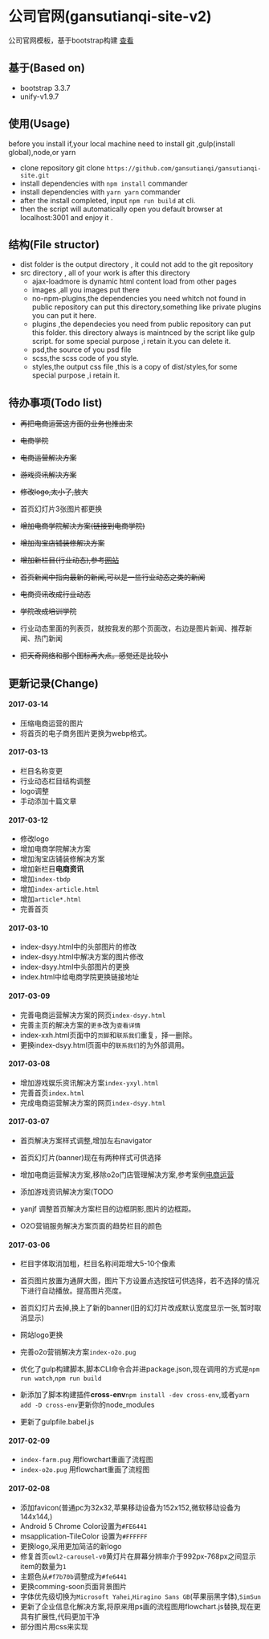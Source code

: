 # 公司官网(gansutianqi-site-v2)
公司官网模板，基于bootstrap构建 [查看](http://1.jq2.com:8082/)

## 基于(Based on)
+ bootstrap 3.3.7
+ unify-v1.9.7

## 使用(Usage)
before you install if,your local machine need to install git ,gulp(install global),node,or yarn
+ clone repository git clone `https://github.com/gansutianqi/gansutianqi-site.git`
+ install dependencies with `npm install` commander
+ install dependencies with `yarn yarn` commander
+ after the install completed, input `npm run build` at cli.
+ then the script will automatically open you default browser at localhost:3001 and enjoy it .

## 结构(File structor)
 + dist folder is the output directory , it could not add to the git repository
 + src directory , all of your work is after this directory
    + ajax-loadmore is dynamic html content load from other pages
    + images ,all you images put there
    + no-npm-plugins,the dependencies you need whitch not found in public repository can put this directory,something like private plugins you can put it here.
    + plugins ,the dependecies you need from public repository can put this folder. this directory always is maintnced by the script like gulp script. for some special purpose ,i retain it.you can delete it.
    + psd,the source of you psd file
    + scss,the scss code of you style.
    + styles,the output css file ,this is a copy of dist/styles,for some special purpose ,i retain it.

## 待办事项(Todo list)
+ ~~再把电商运营这方面的业务也推出来~~
+ ~~电商学院~~
+ ~~电商运营解决方案~~
+ ~~游戏资讯解决方案~~


+ ~~修改logo,太小了,放大~~
+ 首页幻灯片3张图片都更换
+ ~~增加电商学院解决方案(链接到电商学院)~~
+ ~~增加淘宝店铺装修解决方案~~
+ ~~增加新栏目(行业动态),参考[网站](http://www.chinaz.com/biz/)~~
+ ~~首页新闻中指向最新的新闻,可以是一些行业动态之类的新闻~~

+ ~~电商资讯改成行业动态~~
+ ~~学院改成培训学院~~
+ 行业动态里面的列表页，就按我发的那个页面改，右边是图片新闻、推荐新闻、热门新闻
+ ~~把天奇网络和那个图标再大点。感觉还是比较小~~

## 更新记录(Change)

#### 2017-03-14
+ 压缩电商运营的图片
+ 将首页的电子商务图片更换为webp格式。


#### 2017-03-13
+ 栏目名称变更
+ 行业动态栏目结构调整
+ logo调整
+ 手动添加十篇文章

#### 2017-03-12
+ 修改logo
+ 增加电商学院解决方案
+ 增加淘宝店铺装修解决方案
+ 增加新栏目**电商资讯**
+ 增加`index-tbdp`
+ 增加`index-article.html`
+ 增加`article*.html`
+ 完善首页

#### 2017-03-10
+ index-dsyy.html中的头部图片的修改
+ index-dsyy.html中解决方案的图片修改
+ index-dsyy.html中头部图片的更换
+ index.html中给电商学院更换链接地址

#### 2017-03-09
+ 完善电商运营解决方案的网页`index-dsyy.html`
+ 完善主页的解决方案的`更多`改为`查看详情`
+ index-xxh.html页面中的`页脚`和`联系我们`重复，择一删除。
+ 更换index-dsyy.html页面中的`联系我们`的为外部调用。

#### 2017-03-08
+ 增加游戏娱乐资讯解决方案`index-yxyl.html`
+ 完善首页`index.html`
+ 完成电商运营解决方案的网页`index-dsyy.html`



#### 2017-03-07
+ 首页解决方案样式调整,增加左右navigator
+ 首页幻灯片(banner)现在有两种样式可供选择
+ 增加电商运营解决方案,移除o2o门店管理解决方案,参考案例[电商运营](http://www.irelint.com/ebusiness)
+ 添加游戏资讯解决方案(TODO


+ yanjf 调整首页解决方案栏目的边框阴影,图片的边框距。
+ O2O营销服务解决方案页面的趋势栏目的颜色

#### 2017-03-06
+ 栏目字体取消加粗，栏目名称间距增大5-10个像素
+ 首页图片放置为通屏大图，图片下方设置点选按钮可供选择，若不选择的情况下进行自动播放。提高图片亮度。
+ 首页幻灯片去掉,换上了新的banner(旧的幻灯片改成默认宽度显示一张,暂时取消显示)
+ 网站logo更换
+ 完善o2o营销解决方案`index-o2o.pug`

+ 优化了gulp构建脚本,脚本CLI命令合并进package.json,现在调用的方式是`npm run watch`,`npm run build`
+ 新添加了脚本构建插件**cross-env**`npm install -dev cross-env`,或者`yarn add -D cross-env`更新你的node_modules
+ 更新了gulpfile.babel.js

#### 2017-02-09
+ `index-farm.pug` 用flowchart重画了流程图
+ `index-o2o.pug` 用flowchart重画了流程图

#### 2017-02-08
+ 添加favicon(普通pc为32x32,苹果移动设备为152x152,微软移动设备为144x144,)
+ Android 5 Chrome Color设置为`#FE6441`
+ msapplication-TileColor 设置为`#FFFFFF`
+ 更换logo,采用更加简洁的新logo
+ 修复首页`owl2-carousel-v0`黄灯片在屏幕分辨率介于992px-768px之间显示item的数量为`1`
+ 主题色从`#f7b70b`调整成为`#fe6441`
+ 更换comming-soon页面背景图片
+ 字体优先级切换为`Microsoft Yahei`,`Hiragino Sans GB`(苹果丽黑字体),`SimSun`
+ 更新了企业信息化解决方案,将原来用ps画的流程图用flowchart.js替换,现在更具有扩展性,代码更加干净
+ 部分图片用css来实现

